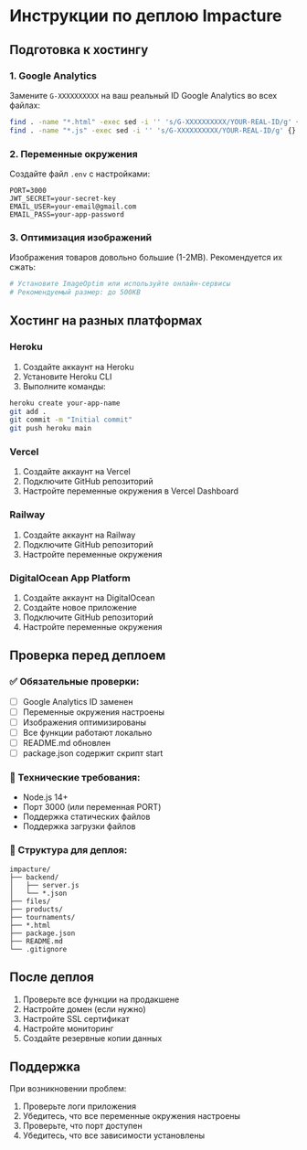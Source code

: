 # Инструкции по деплою Impacture

## Подготовка к хостингу

### 1. Google Analytics
Замените `G-XXXXXXXXXX` на ваш реальный ID Google Analytics во всех файлах:
```bash
find . -name "*.html" -exec sed -i '' 's/G-XXXXXXXXXX/YOUR-REAL-ID/g' {} \;
find . -name "*.js" -exec sed -i '' 's/G-XXXXXXXXXX/YOUR-REAL-ID/g' {} \;
```

### 2. Переменные окружения
Создайте файл `.env` с настройками:
```env
PORT=3000
JWT_SECRET=your-secret-key
EMAIL_USER=your-email@gmail.com
EMAIL_PASS=your-app-password
```

### 3. Оптимизация изображений
Изображения товаров довольно большие (1-2MB). Рекомендуется их сжать:
```bash
# Установите ImageOptim или используйте онлайн-сервисы
# Рекомендуемый размер: до 500KB
```

## Хостинг на разных платформах

### Heroku
1. Создайте аккаунт на Heroku
2. Установите Heroku CLI
3. Выполните команды:
```bash
heroku create your-app-name
git add .
git commit -m "Initial commit"
git push heroku main
```

### Vercel
1. Создайте аккаунт на Vercel
2. Подключите GitHub репозиторий
3. Настройте переменные окружения в Vercel Dashboard

### Railway
1. Создайте аккаунт на Railway
2. Подключите GitHub репозиторий
3. Настройте переменные окружения

### DigitalOcean App Platform
1. Создайте аккаунт на DigitalOcean
2. Создайте новое приложение
3. Подключите GitHub репозиторий
4. Настройте переменные окружения

## Проверка перед деплоем

### ✅ Обязательные проверки:
- [ ] Google Analytics ID заменен
- [ ] Переменные окружения настроены
- [ ] Изображения оптимизированы
- [ ] Все функции работают локально
- [ ] README.md обновлен
- [ ] package.json содержит скрипт start

### 🔧 Технические требования:
- Node.js 14+
- Порт 3000 (или переменная PORT)
- Поддержка статических файлов
- Поддержка загрузки файлов

### 📁 Структура для деплоя:
```
impacture/
├── backend/
│   ├── server.js
│   └── *.json
├── files/
├── products/
├── tournaments/
├── *.html
├── package.json
├── README.md
└── .gitignore
```

## После деплоя

1. Проверьте все функции на продакшене
2. Настройте домен (если нужно)
3. Настройте SSL сертификат
4. Настройте мониторинг
5. Создайте резервные копии данных

## Поддержка

При возникновении проблем:
1. Проверьте логи приложения
2. Убедитесь, что все переменные окружения настроены
3. Проверьте, что порт доступен
4. Убедитесь, что все зависимости установлены 